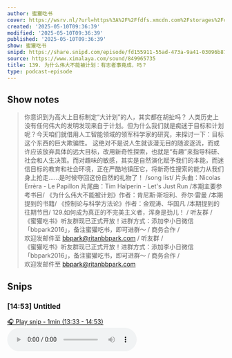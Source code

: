 ```yaml
---
author: 蜜獾吃书
cover: https://wsrv.nl/?url=https%3A%2F%2Ffdfs.xmcdn.com%2Fstorages%2Fcacb-audiofreehighqps%2F8C%2F42%2FGMCoOScGV9ExAAK8GgFUPfZx.jpeg&w=200&h=200
created: '2025-05-10T09:36:39'
modified: '2025-05-10T09:36:39'
published: '2025-05-10T09:36:39'
show: 蜜獾吃书
snipd: https://share.snipd.com/episode/fd155911-55ad-473a-9a41-03096b8787b5
source: https://www.ximalaya.com/sound/849965735
title: 139. 为什么伟大不能被计划：有志者事竟成，吗？
type: podcast-episode
---
```



## Show notes
> 你意识到为高大上目标制定“大计划”的人，其实都在胡扯吗？
> 人类历史上没有任何伟大的发明发现来自于计划。但为什么我们就是痴迷于目标和计划呢？今天咱们就借用人工智能领域的领军科学家的研究，来探讨一下：目标这个东西的巨大欺骗性。
> 这绝对不是说人生就该漫无目的随波逐流，而或许应该放弃具体的远大目标，改用新奇性探索，也就是“有趣”来指导科研、社会和人生决策。而对趣味的敏感，其实是自然演化赋予我们的本能，而迷信目标的教育和社会环境，正在严酷地镇压它，将新奇性搜索的能力从我们身上抢走……是时候夺回这份自然的礼物了！
> /song list/ 
> 片头曲：Nicolas Errèra - Le Papillon 片尾曲：Tim Halperin - Let's Just Run
> /本期主要参考书目/  《为什么伟大不能被计划》作者：肯尼斯·斯坦利、乔尔·雷曼
> /本期提到的书籍/  《控制论与科学方法论》作者：金观涛、华国凡
> /本期提到的往期节目/  129.如何成为真正的不完美主义者，浑身是劲儿！ 
> / 听友群 /  
> 《蜜獾吃书》听友群现已正式开放！进群方式：添加李小日微信「bbpark2016」，备注蜜獾吃书，即可进群～ 
> / 商务合作 /  
> 欢迎发邮件至 bbpark@ritanbbpark.com 
> / 听友群 /  
> 《蜜獾吃书》听友群现已正式开放！进群方式：添加李小日微信「bbpark2016」，备注蜜獾吃书，即可进群～ 
> / 商务合作 /  
> 欢迎发邮件至 bbpark@ritanbbpark.com

## Snips
### [14:53] Untitled
[🎧 Play snip - 1min️ (13:33 - 14:53)](https://share.snipd.com/snip/c379fec7-975f-401d-9ff3-743486f8f408)
<audio controls> <source src="https://jt.ximalaya.com//GKwRIUEL9RzQAeEkiQOreGUs.m4a?channel=rss&album_id=64689453&track_id=849965735&uid=402532070&jt=https://aod.cos.tx.xmcdn.com/storages/2a33-audiofreehighqps/7E/AB/GKwRIUEL9RzQAeEkiQOreGUs.m4a#t=13:33,14:53"> </audio>
